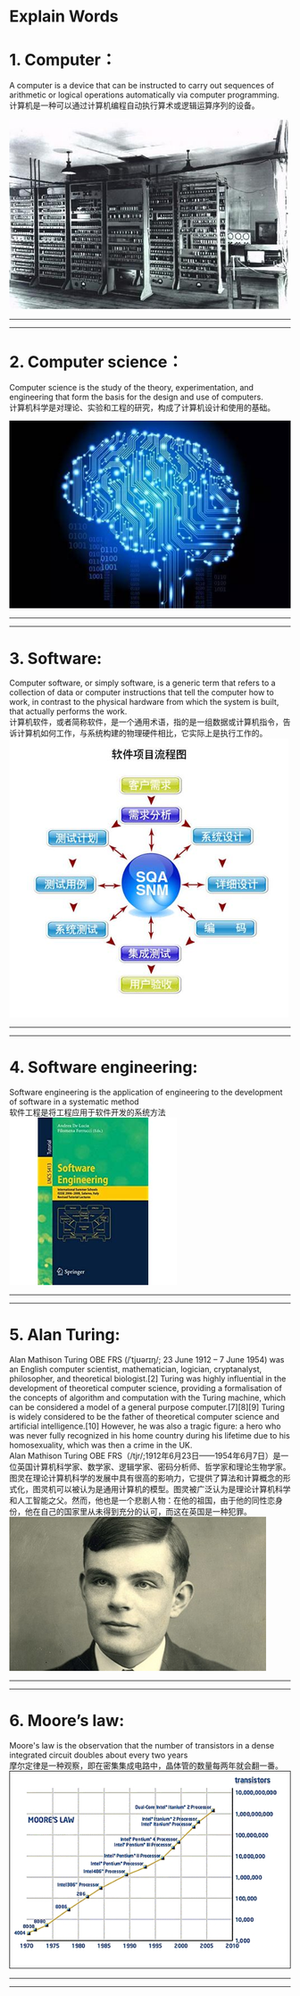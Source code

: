 # Explain Words

 # 1. Computer：    
   A computer is a device that can be instructed to carry out sequences of arithmetic or logical operations automatically via computer programming.  
   计算机是一种可以通过计算机编程自动执行算术或逻辑运算序列的设备。



![first computer](images/11361953_994386.jpg)   
***
***

# 2.	Computer science：
Computer science is the study of the theory, experimentation, and engineering that form the basis for the design and use of computers.   
计算机科学是对理论、实验和工程的研究，构成了计算机设计和使用的基础。

![conputer science](images/a642iy61120905371596.jpg)   

***
***

# 3.	Software:  
 Computer software, or simply software, is a generic term that refers to a collection of data or computer instructions that tell the computer how to work, in contrast to the physical hardware from which the system is built, that actually performs the work.   
 计算机软件，或者简称软件，是一个通用术语，指的是一组数据或计算机指令，告诉计算机如何工作，与系统构建的物理硬件相比，它实际上是执行工作的。
![Software](images/20130811182809-1775858692.jpg)

***
***
# 4.	Software engineering:  
 Software engineering is the application of engineering to the development of software in a systematic method  
 软件工程是将工程应用于软件开发的系统方法
![Software](images/41wgnFMZFLL._SL500_AA300_.jpg)

***
***
# 5.	Alan Turing: 
Alan Mathison Turing OBE FRS (/ˈtjʊərɪŋ/; 23 June 1912 – 7 June 1954) was an English computer scientist, mathematician, logician, cryptanalyst, philosopher, and theoretical biologist.[2] Turing was highly influential in the development of theoretical computer science, providing a formalisation of the concepts of algorithm and computation with the Turing machine, which can be considered a model of a general purpose computer.[7][8][9] Turing is widely considered to be the father of theoretical computer science and artificial intelligence.[10] However, he was also a tragic figure: a hero who was never fully recognized in his home country during his lifetime due to his homosexuality, which was then a crime in the UK.   
Alan Mathison Turing OBE FRS（/tjr/;1912年6月23日——1954年6月7日）是一位英国计算机科学家、数学家、逻辑学家、密码分析师、哲学家和理论生物学家。图灵在理论计算机科学的发展中具有很高的影响力，它提供了算法和计算概念的形式化，图灵机可以被认为是通用计算机的模型。图灵被广泛认为是理论计算机科学和人工智能之父。然而，他也是一个悲剧人物：在他的祖国，由于他的同性恋身份，他在自己的国家里从未得到充分的认可，而这在英国是一种犯罪。
![Software](images/wKiom1cfGPnAKMfVAABX8uDsefQ592.jpg)

***
***
# 6.	Moore’s law:
 Moore's law is the observation that the number of transistors in a dense integrated circuit doubles about every two years  
 摩尔定律是一种观察，即在密集集成电路中，晶体管的数量每两年就会翻一番。
![Software](images/1756303370.jpg)

***
***
